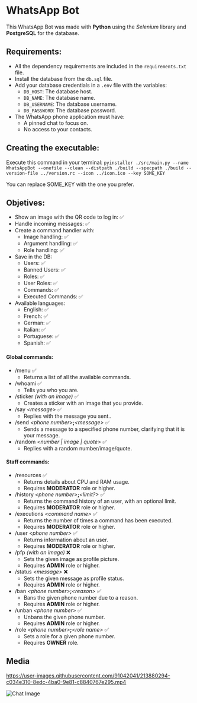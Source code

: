 # WhatsApp Bot

This WhatsApp Bot was made with **Python** using the _Selenium_ library and **PostgreSQL** for the database.

## Requirements:

-   All the dependency requirements are included in the `requirements.txt` file.
-   Install the database from the `db.sql` file.
-   Add your database credentials in a `.env` file with the variables:
    -   `DB_HOST`: The database host.
    -   `DB_NAME`: The database name.
    -   `DB_USERNAME`: The database username.
    -   `DB_PASSWORD`: The database password.
-   The WhatsApp phone application must have:
    -   A pinned chat to focus on.
    -   No access to your contacts.

## Creating the executable:

Execute this command in your terminal:
`pyinstaller ./src/main.py --name WhatsAppBot --onefile --clean --distpath ./build --specpath ./build --version-file ../version.rc --icon ../icon.ico --key SOME_KEY`

You can replace SOME_KEY with the one you prefer.

## Objetives:

-   Show an image with the QR code to log in: ✅
-   Handle incoming messages: ✅
-   Create a command handler with:
    -   Image handling: ✅
    -   Argument handling: ✅
    -   Role handling: ✅
-   Save in the DB:
    -   Users: ✅
    -   Banned Users: ✅
    -   Roles: ✅
    -   User Roles: ✅
    -   Commands: ✅
    -   Executed Commands: ✅
-   Available languages:
    -   English: ✅
    -   French: ✅
    -   German: ✅
    -   Italian: ✅
    -   Portuguese: ✅
    -   Spanish: ✅

#### Global commands:

-   /menu ✅
    -   Returns a list of all the available commands.
-   /whoami ✅
    -   Tells you who you are.
-   /sticker _(with an image)_ ✅
    -   Creates a sticker with an image that you provide.
-   /say _\<message>_ ✅
    -   Replies with the message you sent..
-   /send _\<phone number>_**;**_\<message>_ ✅
    -   Sends a message to a specified phone number, clarifying that it is your message.
-   /random _\<number | image | quote>_ ✅
    -   Replies with a random number/image/quote.

#### Staff commands:

-   /resources ✅
    -   Returns details about CPU and RAM usage.
    -   Requires **MODERATOR** role or higher.
-   /history _\<phone number>_**;**_\<limit?>_ ✅
    -   Returns the command history of an user, with an optional limit.
    -   Requires **MODERATOR** role or higher.
-   /executions _\<command name>_ ✅
    -   Returns the number of times a command has been executed.
    -   Requires **MODERATOR** role or higher.
-   /user _\<phone number>_ ✅
    -   Returns information about an user.
    -   Requires **MODERATOR** role or higher.
-   /pfp _(with an image)_ ❌
    -   Sets the given image as profile picture.
    -   Requires **ADMIN** role or higher.
-   /status _\<message>_ ❌
    -   Sets the given message as profile status.
    -   Requires **ADMIN** role or higher.
-   /ban _\<phone number>_**;**_\<reason>_ ✅
    -   Bans the given phone number due to a reason.
    -   Requires **ADMIN** role or higher.
-   /unban _\<phone number>_ ✅
    -   Unbans the given phone number.
    -   Requires **ADMIN** role or higher.
-   /role _\<phone number>_**;**_\<role name>_ ✅
    -   Sets a role for a given phone number.
    -   Requires **OWNER** role.

## Media

https://user-images.githubusercontent.com/91042041/213880294-c034e310-8edc-4ba0-9e81-c8840767e295.mp4

![Chat Image](https://user-images.githubusercontent.com/91042041/213880331-4f52bf85-3ff4-4f3d-b70c-3ab25d6c1dc1.png)
